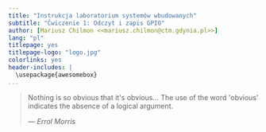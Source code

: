 ```yaml
---
title: "Instrukcja laboratorium systemów wbudowanych"
subtitle: "Ćwiczenie 1: Odczyt i zapis GPIO"
author: [Mariusz Chilmon <<mariusz.chilmon@ctm.gdynia.pl>>]
lang: "pl"
titlepage: yes
titlepage-logo: "logo.jpg"
colorlinks: yes
header-includes: |
  \usepackage{awesomebox}
...
```


> Nothing is so obvious that it's obvious… The use of the word 'obvious' indicates the absence of a&nbsp;logical argument.
>
> — _Errol Morris_

